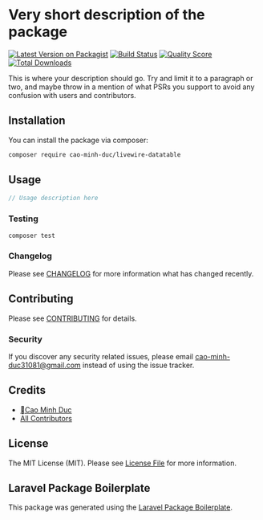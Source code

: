 # Very short description of the package

[![Latest Version on Packagist](https://img.shields.io/packagist/v/cao-minh-duc/livewire-datatable.svg?style=flat-square)](https://packagist.org/packages/cao-minh-duc/livewire-datatable)
[![Build Status](https://img.shields.io/travis/cao-minh-duc/livewire-datatable/master.svg?style=flat-square)](https://travis-ci.org/cao-minh-duc/livewire-datatable)
[![Quality Score](https://img.shields.io/scrutinizer/g/cao-minh-duc/livewire-datatable.svg?style=flat-square)](https://scrutinizer-ci.com/g/cao-minh-duc/livewire-datatable)
[![Total Downloads](https://img.shields.io/packagist/dt/cao-minh-duc/livewire-datatable.svg?style=flat-square)](https://packagist.org/packages/cao-minh-duc/livewire-datatable)

This is where your description should go. Try and limit it to a paragraph or two, and maybe throw in a mention of what PSRs you support to avoid any confusion with users and contributors.

## Installation

You can install the package via composer:

```bash
composer require cao-minh-duc/livewire-datatable
```

## Usage

``` php
// Usage description here
```

### Testing

``` bash
composer test
```

### Changelog

Please see [CHANGELOG](CHANGELOG.md) for more information what has changed recently.

## Contributing

Please see [CONTRIBUTING](CONTRIBUTING.md) for details.

### Security

If you discover any security related issues, please email cao-minh-duc31081@gmail.com instead of using the issue tracker.

## Credits

- [Cao Minh Duc](https://github.com/cao-minh-duc)
- [All Contributors](../../contributors)

## License

The MIT License (MIT). Please see [License File](LICENSE.md) for more information.

## Laravel Package Boilerplate

This package was generated using the [Laravel Package Boilerplate](https://laravelpackageboilerplate.com).